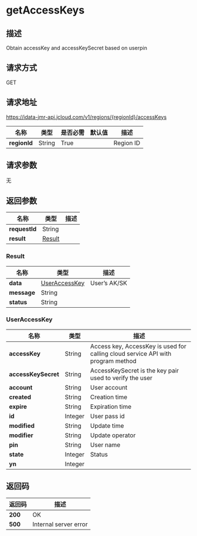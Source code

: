 # getAccessKeys


## 描述
Obtain accessKey and accessKeySecret based on userpin

## 请求方式
GET

## 请求地址
https://idata-jmr-api.jcloud.com/v1/regions/{regionId}/accessKeys

|名称|类型|是否必需|默认值|描述|
|---|---|---|---|---|
|**regionId**|String|True||Region ID|

## 请求参数
无


## 返回参数
|名称|类型|描述|
|---|---|---|
|**requestId**|String||
|**result**|[Result](##Result)||


### <a name="Result">Result</a>
|名称|类型|描述|
|---|---|---|
|**data**|[UserAccessKey](##UserAccessKey)|User’s AK/SK|
|**message**|String||
|**status**|String||
### <a name="UserAccessKey">UserAccessKey</a>
|名称|类型|描述|
|---|---|---|
|**accessKey**|String|Access key, AccessKey is used for calling cloud service API with program method|
|**accessKeySecret**|String|AccessKeySecret is the key pair used to verify the user|
|**account**|String|User account|
|**created**|String|Creation time|
|**expire**|String|Expiration time|
|**id**|Integer|User pass id|
|**modified**|String|Update time|
|**modifier**|String|Update operator|
|**pin**|String|User name|
|**state**|Integer|Status|
|**yn**|Integer||

## 返回码
|返回码|描述|
|---|---|
|**200**|OK|
|**500**|Internal server error|
